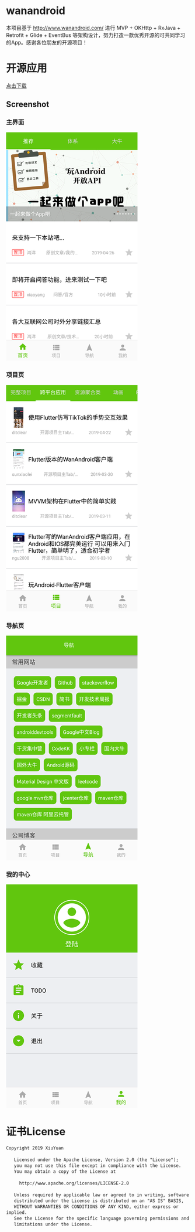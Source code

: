 # wanandroid
本项目基于 http://www.wanandroid.com/ 进行 MVP + OKHttp + RxJava + Retrofit + Glide + EventBus 等架构设计，努力打造一款优秀开源的可共同学习的App。感谢各位朋友的开源项目！

# 开源应用
[点击下载](![github](notebook.apk))

## Screenshot

### 主界面

![github](/screenshots/Screenshot_20190513-072045_01.png) 

### 项目页

![github](/screenshots/Screenshot_20190513-072055_01.png) 

### 导航页

![github](/screenshots/Screenshot_20190513-072102_01.png) 

### 我的中心

![github](/screenshots/Screenshot_20190513-072106_01.png) 

# 证书License

<pre><code>Copyright 2019 XiuYuan

   Licensed under the Apache License, Version 2.0 (the "License");
   you may not use this file except in compliance with the License.
   You may obtain a copy of the License at

     http://www.apache.org/licenses/LICENSE-2.0

   Unless required by applicable law or agreed to in writing, software
   distributed under the License is distributed on an "AS IS" BASIS,
   WITHOUT WARRANTIES OR CONDITIONS OF ANY KIND, either express or implied.
   See the License for the specific language governing permissions and
   limitations under the License.
</code></pre>
